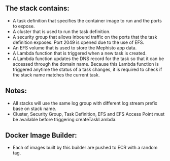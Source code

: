 ## The stack contains:
- A task definition that specifies the container image to run and the ports to expose.
- A cluster that is used to run the task definition.
- A security group that allows inbound traffic on the ports that the task definition exposes. Port 2049 is opened due to the use of EFS.
- An EFS volume that is used to store the Mephisto app data.
- A Lambda function that is triggered when a new task is created.
- A Lambda function updates the DNS record for the task so that it can be accessed through the domain name. Because this Lambda function is triggered anytime the status of a task changes, it is required to check if the stack name matches the current task.

## Notes:
- All stacks will use the same log group with different log stream prefix base on stack name.
- Cluster, Security Group, Task Definition, EFS and EFS Access Point must be available before triggering createTaskLambda.

## Docker Image Builder:
- Each of images built by this builder are pushed to ECR with a random tag.